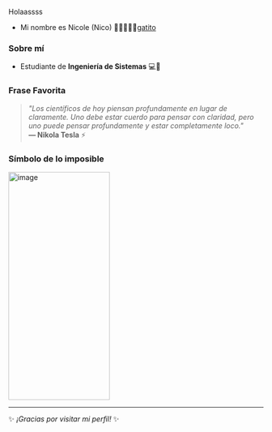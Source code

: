 Holaassss 
- Mi nombre es Nicole (Nico) 💜💜💜💜💜[gatito](https://www.google.com/url?sa=i&url=https%3A%2F%2Ftenor.com%2Fes%2Fview%2Fpeach-goma-peach-and-goma-peach-cat-work-working-gif-26864956&psig=AOvVaw2Bo-dvFtFcdTnqFbs7qvps&ust=1752349625615000&source=images&cd=vfe&opi=89978449&ved=0CBMQjRxqFwoTCJjg6pnJtY4DFQAAAAAdAAAAABA3)


###  Sobre mí  
- Estudiante de **Ingeniería de Sistemas** 💻📡  

### Frase Favorita  
> *"Los científicos de hoy piensan profundamente en lugar de claramente. Uno debe estar cuerdo para pensar con claridad, pero uno puede pensar profundamente y estar completamente loco."*  
> **— Nikola Tesla** ⚡  

###  Símbolo de lo imposible 
<img width="200" height="450" alt="image" src="https://github.com/user-attachments/assets/16e3a46a-0d90-4d42-9c88-c8ae923e68d2" />

---  
✨ *¡Gracias por visitar mi perfil!* ✨  
